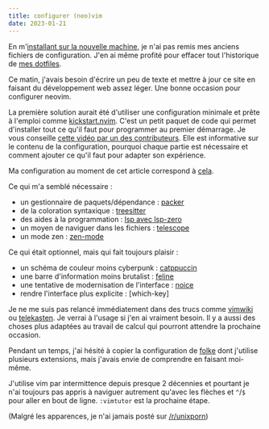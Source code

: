 ```yaml
---
title: configurer (neo)vim
date: 2023-01-21
---
```


En m'[installant sur la nouvelle machine][1], je n'ai pas remis mes anciens fichiers de configuration.
J'en ai même profité pour effacer tout l'historique de [mes dotfiles][2].

Ce matin, j'avais besoin d'écrire un peu de texte et mettre à jour ce site en faisant du développement web assez léger.
Une bonne occasion pour configurer neovim.

La première solution aurait été d'utiliser une configuration minimale et prête à l'emploi comme [kickstart.nvim][3].
C'est un petit paquet de code qui permet d'installer tout ce qu'il faut pour programmer au premier démarrage.
Je vous conseille [cette vidéo par un des contributeurs][4].
Elle est informative sur le contenu de la configuration, pourquoi chaque partie est nécessaire et comment ajouter ce qu'il faut pour adapter son expérience.

Ma configuration au moment de cet article correspond à [cela][5].

Ce qui m'a semblé nécessaire :
- un gestionnaire de paquets/dépendance : [packer]
- de la coloration syntaxique : [treesitter]
- des aides à la programmation : [lsp avec lsp-zero]
- un moyen de naviguer dans les fichiers : [telescope]
- un mode zen : [zen-mode]

Ce qui était optionnel, mais qui fait toujours plaisir :
- un schéma de couleur moins cyberpunk : [catppuccin]
- une barre d'information moins brutalist : [feline]
- une tentative de modernisation de l'interface : [noice]
- rendre l'interface plus explicite : [which-key]

Je ne me suis pas relancé immédiatement dans des trucs comme [vimwiki] ou [telekasten].
Je verrai à l'usage si j'en ai vraiment besoin.
Il y a aussi des choses plus adaptées au travail de calcul qui pourront attendre la prochaine occasion.

Pendant un temps, j'ai hésité à copier la configuration de [folke] dont j'utilise plusieurs extensions, mais j'avais envie de comprendre en faisant moi-même.

J'utilise vim par intermittence depuis presque 2 décennies et pourtant je n'ai toujours pas appris à naviguer autrement qu'avec les flèches et `^`/`$` pour aller en bout de ligne.
`:vimtutor` est la prochaine étape.

(Malgré les apparences, je n'ai jamais posté sur [/r/unixporn])


[1]: https://11d.im/yo/20230108215139/
[2]: https://github.com/taniki/dotfiles/
[3]: https://github.com/nvim-lua/kickstart.nvim
[4]: https://www.youtube.com/watch?v=stqUbv-5u2s
[5]: https://github.com/taniki/dotfiles/blob/1d573e14fdae2c7858849cfaa7f741cf523ed238/nvim/.config/nvim/lua/tk/packer.lua

[packer]: https://github.com/wbthomason/packer.nvim
[treesitter]: https://github.com/nvim-treesitter/nvim-treesitter
[lsp avec lsp-zero]: https://github.com/VonHeikemen/lsp-zero.nvim
[telescope]: https://github.com/nvim-telescope/telescope.nvim
[zen-mode]: https://github.com/folke/zen-mode.nvim

[catppuccin]: https://github.com/catppuccin/nvim
[feline]: https://github.com/feline-nvim/feline.nvim
[noice]: https://github.com/folke/noice.nvim
[whick-key]: https://github.com/folke/which-key.nvim

[folke]: https://github.com/folke/

[/r/unixporn]: https://www.reddit.com/r/unixporn/

[telekasten]: https://github.com/renerocksai/telekasten.nvim
[vimwiki]: https://github.com/vimwiki/vimwiki
